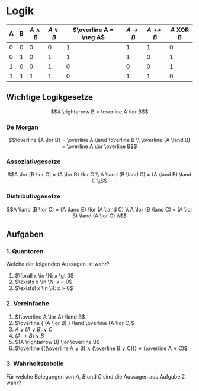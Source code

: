 # Logik

|A|B|$`A \land B`$|$`A \lor B`$|$`\overline A = \neg A`$|$`A \rightarrow B`$|$`A \leftrightarrow B`$|$`A \text{ XOR } B`$|
|--|-|-|-|-|-|-|-|
|0|0|0|0|1|1|1|0|
|0|1|0|1|1|1|0|1|
|1|0|0|1|0|0|0|1|
|1|1|1|1|0|1|1|0|

## Wichtige Logikgesetze

```math
A \rightarrow B = \overline A \lor B
```

### De Morgan

```math
\overline {A \lor B} = \overline A \land \overline B \\
\overline {A \land B} = \overline A \lor \overline B
```

### Assoziativgesetze

```math
A \lor (B \lor C) = (A \lor B) \lor C \\
A \land (B \land C) = (A \land B) \land C \\
```

### Distributivgesetze

```math
A \land (B \lor C) = (A \land B) \lor (A \land C) \\
A \lor (B \land C) = (A \lor B) \land (A \lor C) \\
```


## Aufgaben

### 1. Quantoren

Welche der folgenden Aussagen ist wahr?

1. $`\forall x \in \N: x \gt 0`$
1. $`\exists x \in \N: x = 0`$
1. $`\exists! x \in \R: x > 0`$

### 2. Vereinfache

1. $`(\overline A \lor A) \land B`$
1. $`\overline { (A \lor B) } \land \overline {A \lor C}`$
1. $`A \lor (A \lor B) \lor C`$
1. $`(A \rightarrow B) \lor B`$
1. $`(A \rightarrow B) \lor \overline B`$
1. $`\overline {((\overline A ∨ B) ∧ (\overline B ∨ C))} ∨ (\overline A ∨ C)`$


### 3. Wahrheitstabelle

Für welche Belegungen von $`A`$, $`B`$ und $`C`$ sind die Aussagen aus Aufgabe 2 wahr?